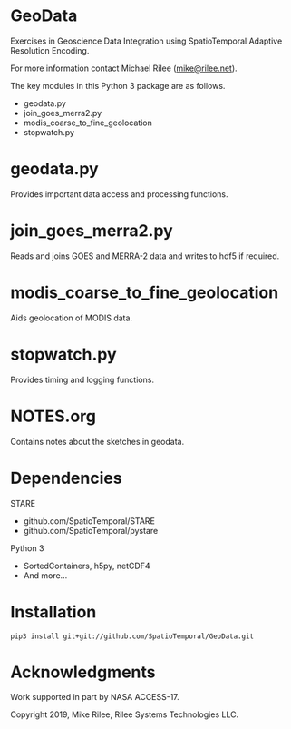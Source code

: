 # GeoData

Exercises in Geoscience Data Integration using SpatioTemporal Adaptive Resolution Encoding.

For more information contact Michael Rilee (mike@rilee.net).

The key modules in this Python 3 package are as follows.
- geodata.py
- join_goes_merra2.py
- modis_coarse_to_fine_geolocation
- stopwatch.py

# geodata.py
Provides important data access and processing functions.

# join_goes_merra2.py
Reads and joins GOES and MERRA-2 data and writes to hdf5 if required.

# modis_coarse_to_fine_geolocation
Aids geolocation of MODIS data.

# stopwatch.py
Provides timing and logging functions.

# NOTES.org
Contains notes about the sketches in geodata. 

# Dependencies
STARE
- github.com/SpatioTemporal/STARE
- github.com/SpatioTemporal/pystare

Python 3
- SortedContainers, h5py, netCDF4
- And more...

# Installation

    pip3 install git+git://github.com/SpatioTemporal/GeoData.git

# Acknowledgments

Work supported in part by NASA ACCESS-17.

Copyright 2019, Mike Rilee, Rilee Systems Technologies LLC.


